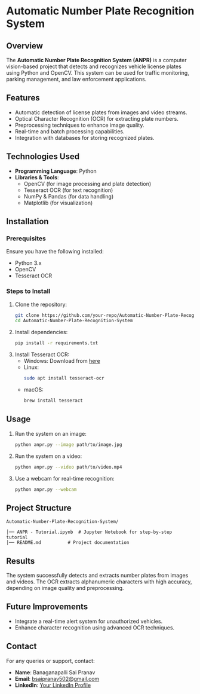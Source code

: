 # Automatic Number Plate Recognition System

## Overview
The **Automatic Number Plate Recognition System (ANPR)** is a computer vision-based project that detects and recognizes vehicle license plates using Python and OpenCV. This system can be used for traffic monitoring, parking management, and law enforcement applications.

## Features
- Automatic detection of license plates from images and video streams.
- Optical Character Recognition (OCR) for extracting plate numbers.
- Preprocessing techniques to enhance image quality.
- Real-time and batch processing capabilities.
- Integration with databases for storing recognized plates.

## Technologies Used
- **Programming Language**: Python
- **Libraries & Tools**:
  - OpenCV (for image processing and plate detection)
  - Tesseract OCR (for text recognition)
  - NumPy & Pandas (for data handling)
  - Matplotlib (for visualization)

## Installation
### Prerequisites
Ensure you have the following installed:
- Python 3.x
- OpenCV
- Tesseract OCR

### Steps to Install
1. Clone the repository:
   ```bash
   git clone https://github.com/your-repo/Automatic-Number-Plate-Recognition-System.git
   cd Automatic-Number-Plate-Recognition-System
   ```
2. Install dependencies:
   ```bash
   pip install -r requirements.txt
   ```
3. Install Tesseract OCR:
   - Windows: Download from [here](https://github.com/UB-Mannheim/tesseract/wiki)
   - Linux:
     ```bash
     sudo apt install tesseract-ocr
     ```
   - macOS:
     ```bash
     brew install tesseract
     ```

## Usage
1. Run the system on an image:
   ```bash
   python anpr.py --image path/to/image.jpg
   ```
2. Run the system on a video:
   ```bash
   python anpr.py --video path/to/video.mp4
   ```
3. Use a webcam for real-time recognition:
   ```bash
   python anpr.py --webcam
   ```

## Project Structure
```
Automatic-Number-Plate-Recognition-System/

│── ANPR - Tutorial.ipynb  # Jupyter Notebook for step-by-step tutorial
│── README.md          # Project documentation
```

## Results
The system successfully detects and extracts number plates from images and videos. The OCR extracts alphanumeric characters with high accuracy, depending on image quality and preprocessing.

## Future Improvements
- Integrate a real-time alert system for unauthorized vehicles.
- Enhance character recognition using advanced OCR techniques.



## Contact
For any queries or support, contact:
- **Name**: Banaganapalli Sai Pranav
- **Email**: bsaipranav502@gmail.com
- **LinkedIn**: [Your LinkedIn Profile]([https://www.linkedin.com/in/yourprofile](https://www.linkedin.com/in/sai-pranav-banaganapalli-532022231/))


